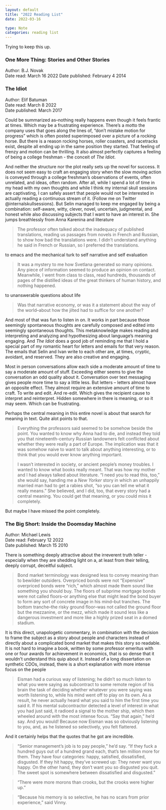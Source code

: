 ```yaml
---
layout: default
title: "2022 Reading List"
date: 2022-03-16

type: Note
categories: reading list
---
```


Trying to keep this up.

### One More Thing: Stories and Other Stories

Author: B.J. Novak  
Date read: March 16 2022
Date published: February 4 2014

### The Idiot

Author: Elif Batuman  
Date read: March 8 2022  
Date published: March 2017

Could be summarized as–nothing really happens even though it feels frantic at times. Which may be a frustrating experience. There’s a motto the company uses that goes along the lines of, “don’t mistake motion for progress” which is often posted superimposed over a picture of a rocking horse. But there is a reason rocking horses, roller coasters, and racetracks exist, despite all ending up in the same position they started. That feeling of frenzy and motion can be thrilling. It also almost perfectly captures a feeling of being a college freshman - the conceit of _The Idiot_.

And neither the structure nor the plot really sets up the novel for success. It does not seem easy to craft an engaging story when the slow moving action is conveyed through a college freshman’s observations of events, often unrelated, and ideas, often random. After all, while I spend a lot of time in my head with my own thoughts and while I think my internal skull sessions are captivating, I can safely assert that people would not be interested in actually reading a continuous stream of it. (Follow me on Twitter @internalskullsessions). But Selin managed to keep me engaged by being a combination: self-aware, witty, clever, novel, uncertain, judgmental, and honest while also discussing subjects that I want to have an interest in. She jumps breathlessly from Anna Karenina and literature

> The professor often talked about the inadequacy of published translations, reading us passages from novels in French and Russian, to show how bad the translations were. I didn’t understand anything he said in French or Russian, so I preferred the translations.

to emacs and the mechanical turk to self narrative and self evaluation

> It was a mystery to me how Svetlana generated so many opinions. Any piece of information seemed to produce an opinion on contact. Meanwhile, I went from class to class, read hundreds, thousands of pages of the distilled ideas of the great thinkers of human history, and nothing happened.

to unanswerable questions about life

> Was that narrative economy, or was it a statement about the way of the world–about how the jilted had to suffice for one another?

And most of that was fun to listen in on. It works in part because those seemingly spontaneous thoughts are carefully composed and edited into seemingly spontaneous thoughts. This metaknowledge makes reading and interpreting and analyzing and hypothesizing about language’s meaning engaging. And _The Idiot_ does a good job of reminding me that I hold a special part of my romantic heart for letters and emails for that very reason. The emails that Selin and Ivan write to each other are, at times, cryptic, avoidant, and reserved. They are also creative and engaging.

Most in person conversations allow each side a moderate amount of time to say a moderate amount of stuff. Exceeding either seems to give the conversation an odd quality about it. Conversation over text messaging gives people more time to say a little less. But letters – letters almost have an opposite effect. They almost require an extensive amount of time to craft. To write and edit. And re-edit. Which gives the recipient cause to interpret and reinterpret. Hidden somewhere in there is meaning, or so it may seem. Which can be frustrating.

Perhaps the central meaning in this entire novel is about that search for meaning in text. Quite alot points to that.

> Everything the professors said seemed to be somehow beside the point. You wanted to know why Anna had to die, and instead they told you that nineteenth-century Russian landowners felt conflicted about whether they were really a part of Europe. The implication was that it was somehow naive to want to talk about anything interesting, or to think that you would ever know anything important.
>
> I wasn’t interested in society, or ancient people’s money troubles. I wanted to know what books really meant. That was how my mother and I had always talked about literature. “I need you to read this, too,” she would say, handing me a _New Yorker_ story in which an unhappily married man had to get a rabies shot, “so you can tell me what it really means.” She believed, and I did, too, that every story had a central meaning. You could get that meaning, or you could miss it completely.

But maybe I have missed the point completely.

### The Big Short: Inside the Doomsday Machine

Author: Michael Lewis  
Date read: February 12 2022  
Date published: March 15 2010

There is something deeply attractive about the irreverent truth teller - especially when they are shedding light on a, at least from their telling, deeply corrupt, deceitful subject.

> Bond market terminology was designed less to convey meaning than to bewilder outsiders. Overpriced bonds were not “Expensive” overpriced bonds were “rich,” which almost made them sound like something you should buy. The floors of subprime mortgage bonds were not called floors–or anything else that might lead the bond buyer to form any sort of concrete image in his mind–but tranches. The bottom tranche–the risky ground floor–was not called the ground floor but the mezzanine, or the mezz, which made it sound less like a dangerous investment and more like a highly prized seat in a domed stadium.

It is this direct, unapologetic commentary, in combination with the decision to frame the subject as a story about people and characters instead of directly about a complicated bond market that makes this story so readable. It is not hard to imagine a book, written by some professor emeritus with one or four awards for achievement in economics, that is so dense that it wouldn’t understand this quip about it. Instead of a long dissertation on synthetic CDOs, instead, there is a short explanation with more intense focus on the people

> Eisman had a curious way of listening; he didn’t so much listen to what you were saying as subcontract to some remote region of his brain the task of deciding whether whatever you were saying was worth listening to, while his mind went off to play on its own. As a result, he never actually heard what you said to him the first time you said it. If his mental subcontractor detected a level of interest in what you had just said, it radioed a signal to the mother ship, which then wheeled around with the most intense focus. “Say that again,” he’d say. And you would! Because now Eisman was so obviously listening to you, and, as he listened so selectively, you felt flattered.

And it certainly helps that the quotes that he got are incredible.

> “Senior management’s job is to pay people,” he’d say. “If they fuck a hundred guys out of a hundred grand each, that’s ten million more for them. They have four categories: happy, satisfied, dissatisfied, disgusted. If they hit happy, they’ve screwed up: They never want you happy. On the other hand, they don’t want you so disgusted you quit. The sweet spot is somewhere between dissatisfied and disgusted.”

> “There were more morons than crooks, but the crooks were higher up.”

> “Because his memory is so selective, he has no scars from prior experience,” said Vinny.
